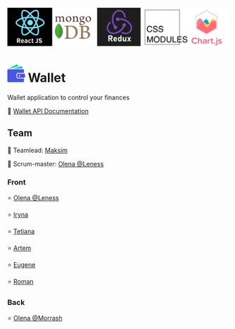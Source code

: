 ![Banner](./bannner-react.png)

# ![Wallet](./wallet.png) Wallet

Wallet application to control your finances

:wrench:
[Wallet API Documentation](https://wallet-team-project.herokuapp.com/api-docs/)

## Team

:star2: Teamlead: [Maksim](https://github.com/MaksimLisovoi)

:star2: Scrum-master: [Olena @Leness](https://github.com/leness)

### Front

:star: [Olena @Leness](https://github.com/leness)

:star: [Iryna](https://github.com/Iryna1320)

:star: [Tetiana](https://github.com/Tetiana-Lykhovei)

:star: [Artem](https://github.com/Matviienko-Artem)

:star: [Eugene](https://github.com/Eugene-36)

:star: [Roman](https://github.com/Roman-Y-K)

### Back

:star: [Olena @Morrash](https://github.com/ElenaKononenko)

